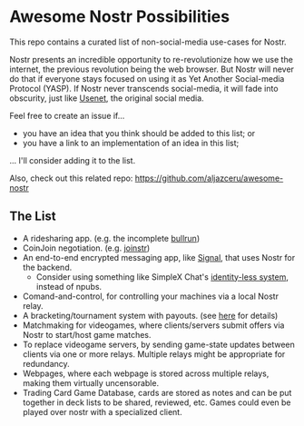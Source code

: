 # Awesome Nostr Possibilities
This repo contains a curated list of non-social-media use-cases for Nostr.

Nostr presents an incredible opportunity to re-revolutionize how we use the internet, the previous revolution being the web browser. But Nostr will never do that if everyone stays focused on using it as Yet Another Social-media Protocol (YASP). If Nostr never transcends social-media, it will fade into obscurity, just like [Usenet](https://en.wikipedia.org/wiki/Usenet), the original social media.

Feel free to create an issue if...
- you have an idea that you think should be added to this list; or
- you have a link to an implementation of an idea in this list;

... I'll consider adding it to the list.

Also, check out this related repo: https://github.com/aljazceru/awesome-nostr

## The List

- A ridesharing app. (e.g. the incomplete [bullrun](https://github.com/ArcadeCity/bullrun))
- CoinJoin negotiation. (e.g. [joinstr](https://github.com/22388o/joinstr))
- An end-to-end encrypted messaging app, like [Signal](https://github.com/signalapp/libsignal), that uses Nostr for the backend.
  - Consider using something like SimpleX Chat's [identity-less system](https://github.com/simplex-chat/simplex-chat), instead of npubs.
- Comand-and-control, for controlling your machines via a local Nostr relay.
- A bracketing/tournament system with payouts. (see [here](https://stacker.news/items/226921) for details)
- Matchmaking for videogames, where clients/servers submit offers via Nostr to start/host game matches.
- To replace videogame servers, by sending game-state updates between clients via one or more relays. Multiple relays might be appropriate for redundancy.
- Webpages, where each webpage is stored across multiple relays, making them virtually uncensorable.
- Trading Card Game Database, cards are stored as notes and can be put together in deck lists to be shared, reviewed, etc. Games could even be played over nostr with a specialized client.
